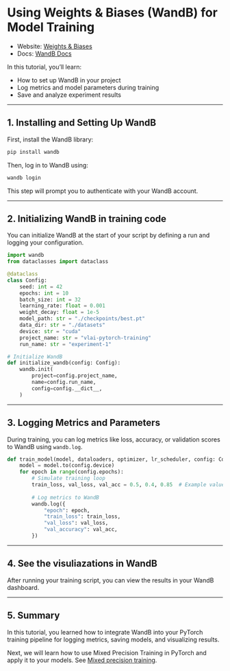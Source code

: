 # Using Weights & Biases (WandB) for Model Training

- Website: [Weights & Biases](https://wandb.ai/site)
- Docs: [WandB Docs](https://docs.wandb.ai)

In this tutorial, you’ll learn:

- How to set up WandB in your project
- Log metrics and model parameters during training
- Save and analyze experiment results

---

## 1. Installing and Setting Up WandB

First, install the WandB library:

```bash
pip install wandb
```

Then, log in to WandB using:

```bash
wandb login
```

This step will prompt you to authenticate with your WandB account.

---

## 2. Initializing WandB in training code

You can initialize WandB at the start of your script by defining a run and logging your configuration.

```python
import wandb
from dataclasses import dataclass

@dataclass
class Config:
    seed: int = 42
    epochs: int = 10
    batch_size: int = 32
    learning_rate: float = 0.001
    weight_decay: float = 1e-5
    model_path: str = "./checkpoints/best.pt"
    data_dir: str = "./datasets"
    device: str = "cuda"
    project_name: str = "vlai-pytorch-training"
    run_name: str = "experiment-1"

# Initialize WandB
def initialize_wandb(config: Config):
    wandb.init(
        project=config.project_name,
        name=config.run_name,
        config=config.__dict__,
    )
```

---

## 3. Logging Metrics and Parameters

During training, you can log metrics like loss, accuracy, or validation scores to WandB using `wandb.log`.

```python
def train_model(model, dataloaders, optimizer, lr_scheduler, config: Config):
    model = model.to(config.device)
    for epoch in range(config.epochs):
        # Simulate training loop
        train_loss, val_loss, val_acc = 0.5, 0.4, 0.85  # Example values
        
        # Log metrics to WandB
        wandb.log({
            "epoch": epoch,
            "train_loss": train_loss,
            "val_loss": val_loss,
            "val_accuracy": val_acc,
        })
```

---

## 4. See the visuliazations in WandB

After running your training script, you can view the results in your WandB dashboard.

---

## 5. Summary

In this tutorial, you learned how to integrate WandB into your PyTorch training pipeline for logging metrics, saving models, and visualizing results.

Next, we will learn how to use Mixed Precision Training in PyTorch and apply it to your models. See [Mixed precision training](./6.Mixed_precision_training.md).
